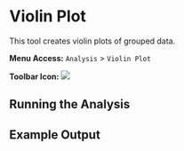 # Violin Plot

This tool creates violin plots of grouped data.

**Menu Access:** `Analysis` > `Violin Plot`

**Toolbar Icon:** ![](/images/analysis/violinplot.png)

## Running the Analysis

## Example Output